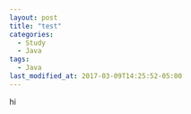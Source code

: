 ```yaml
---
layout: post
title: "test"
categories:
  - Study
  - Java
tags:
  - Java
last_modified_at: 2017-03-09T14:25:52-05:00
---
```

hi
